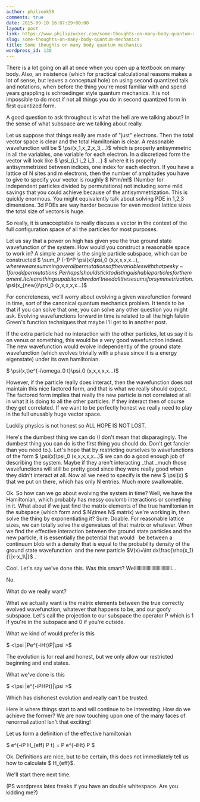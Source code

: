 ```yaml
---
author: philzook58
comments: true
date: 2015-09-10 16:07:29+00:00
layout: post
link: https://www.philipzucker.com/some-thoughts-on-many-body-quantum-mechanics/
slug: some-thoughts-on-many-body-quantum-mechanics
title: Some thoughts on many body quantum mechanics
wordpress_id: 130
---
```


There is a lot going on all at once when you open up a textbook on many body. Also, an insistence (which for practical calculational reasons makes a lot of sense, but leaves a conceptual hole) on using second quantized talk and notations, when before the thing you're most familiar with and spend years grappling is schroedinger style quantum mechanics. It is not impossible to do most if not all things you do in second quantized form in first quantized form.

A good question to ask throughout is what the hell are we talking about? In the sense of what subspace are we talking about really.

Let us suppose that things really are made of "just" electrons. Then the total vector space is clear and the total Hamiltonian is clear. A reasonable wavefunction will be $ \psi(x_1,x_2,x_3,...)$ which is properly antisymmetric in all the variables, one variable for each electron. In a discretized form the vector will look like $ \psi_{i_1 i_2 i_3 ...} $ where it is properly antisymmetrized between indices, one index for each electron. If you have a lattice of N sites and m electrons, then the number of amplitudes you have to give to specify your vector is roughly $ N^m/m!$ (Number for independent particles divided by permutations) not including some mild savings that you could achieve because of the antisymmetrization. This is quickly enormous. You might equivalently talk about solving PDE in 1,2,3 dimensions. 3d PDEs are way harder because for even modest lattice sizes the total size of vectors is huge.

So really, it is unacceptable to really discuss a vector in the context of the full configuration space of all the particles for most purposes.

Let us say that a power on high has given you the true ground state wavefunction of the system. How would you construct a reasonable space to work in? A simple answer is the single particle subspace, which can be constructed $ \sum_P (-1)^P \psi(x)\psi_0 (x,x,x,x,x...)$, where we are summing over all permutations of the variables with that pesky -1 for odd permutations. Perhaps I should stick to distinguishable particles for the moment. It cleans things up a bit and we don't need all these sums for symmetrization. $ \psi(x_{new})\psi_0 (x,x,x,x,x...)$

For concreteness, we'll worry about evolving a given wavefunction forward in time, sort of the canonical quantum mechanics problem. It tends to be that if you can solve that one, you can solve any other question you might ask. Evolving wavefunctions forward in time is related to all the high falutin Green's function techniques that maybe I'll get to in another post.

If the extra particle had no interaction with the other particles, let us say it is on venus or something, this would be a very good wavefunction indeed. The new wavefunction would evolve independently of the ground state wavefunction (which evolves trivially with a phase since it is a energy eigenstate) under its own hamiltonian.

$ \psi(x,t)e^{-i\omega_0 t}\psi_0 (x,x,x,x,x...)$

However, if the particle really does interact, then the wavefunction does not maintain this nice factored form, and that is what we really should expect. The factored form implies that really the new particle is not correlated at all in what it is doing to all the other particles. If they interact then of course they get correlated. If we want to be perfectly honest we really need to play in the full unusably huge vector space.

Luckily physics is not honest so ALL HOPE IS NOT LOST.

Here's the dumbest thing we can do (I don't mean that disparagingly. The dumbest thing you can do is the first thing you should do. Don't get fancier than you need to.). Let's hope that by restricting ourselves to wavefunctions of the form $ \psi(x)\psi_0 (x,x,x,x,x...)$ we can do a good enough job of describing the system. Maybe if they aren't interacting _that _much those wavefunctions will still be pretty good since they were really good when they didn't interact at all. Now all we need to specify is the new $ \psi(x) $ that we put on there, which has only N entries. Much more swallowable.

Ok. So how can we go about evolving the system in time? Well, we have the Hamiltonian, which probably has messy coulomb interactions or something in it. What about if we just find the matrix elements of the true hamiltonian in the subspace (which form and $ N\times N$ matrix) we're working in, then solve the thing by exponentiating it? Sure. Doable. For reasonable lattice sizes, we can totally solve the eigenvalues of that matrix or whatever. When we find the effective interaction between the ground state particles and the new particle, it is essentially the potential that would   be between a continuum blob with a density that is equal to the probability density of the ground state wavefunction  and the new particle $V(x)=\int dx\frac{\rho(x_1}{\|x-x_1\|}$ .

Cool. Let's say we've done this. Was this smart? Wellllllllllllllllllllllllllllll...

No.

What do we really want?

What we actually want is the matrix elements between the true correctly evolved wavefunction, whatever that happens to be, and our goofy subspace. Let's call the projection to our subspace the operator P which is 1 if you're in the subspace and 0 if you're outside.

What we kind of would prefer is this

$ <\psi |Pe^{-iHt}P|\psi >$

The evolution is for real and honest, but we only allow our restricted beginning and end states.

What we've done is this

$ <\psi |e^{-iPHPt}|\psi >$

Which has dishonest evolution and really can't be trusted.

Here is where things start to and will continue to be interesting. How do we achieve the former? We are now touching upon one of the many faces of renormalization! Isn't that exciting!

Let us form a definition of the effective hamiltonian

$ e^{-iP H_{eff} P t} = P e^{-iHt} P $

Ok. Definitions are nice, but to be certain, this does not immediately tell us how to calculate $ H_{eff}$.

We'll start there next time.

(PS wordpress latex freaks if you have an double whitespace. Are you kidding me?)






